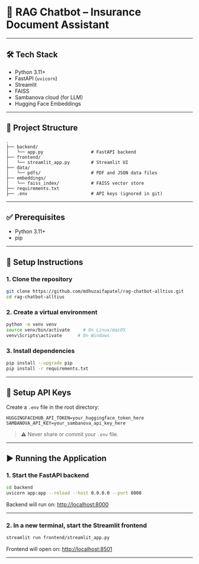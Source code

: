 
# 🧠 RAG Chatbot – Insurance Document Assistant

---

## 🛠️ Tech Stack

- Python 3.11+
- FastAPI (`uvicorn`)
- Streamlit
- FAISS
- Sambanova cloud (for LLM)
- Hugging Face Embeddings

---

## 📁 Project Structure

```
.
├── backend/
│   └── app.py                  # FastAPI backend
├── frontend/
│   └── streamlit_app.py        # Streamlit UI
├── data/
│   └── pdfs/                   # PDF and JSON data files
├── embeddings/
│   └── faiss_index/            # FAISS vector store
├── requirements.txt
├── .env                        # API keys (ignored in git)
```

---

## ✅ Prerequisites

- Python 3.11+
- pip

---

## 🔧 Setup Instructions

### 1. Clone the repository

```bash
git clone https://github.com/mdhuzaifapatel/rag-chatbot-alltius.git 
cd rag-chatbot-alltius
```

### 2. Create a virtual environment

```bash
python -m venv venv
source venv/bin/activate     # On Linux/macOS
venv\Scripts\activate      # On Windows
```

### 3. Install dependencies

```bash
pip install --upgrade pip
pip install -r requirements.txt
```

---

## 🔐 Setup API Keys

Create a `.env` file in the root directory:

```env
HUGGINGFACEHUB_API_TOKEN=your_huggingface_token_here
SAMBANOVA_API_KEY=your_sambanova_api_key_here
```

> ⚠️ Never share or commit your `.env` file.

---

## ▶️ Running the Application

### 1. Start the FastAPI backend

```bash
cd backend
uvicorn app:app --reload --host 0.0.0.0 --port 8000
```

Backend will run on: [http://localhost:8000](http://localhost:8000)

---

### 2. In a new terminal, start the Streamlit frontend

```bash
streamlit run frontend/streamlit_app.py
```

Frontend will open on: [http://localhost:8501](http://localhost:8501)

---
